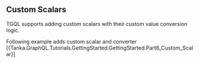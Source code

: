 ## Custom Scalars

TGQL supports adding custom scalars with their custom value conversion
logic.

Following example adds custom scalar and converter
[{Tanka.GraphQL.Tutorials.GettingStarted.GettingStarted.Part6_Custom_Scalar}]


